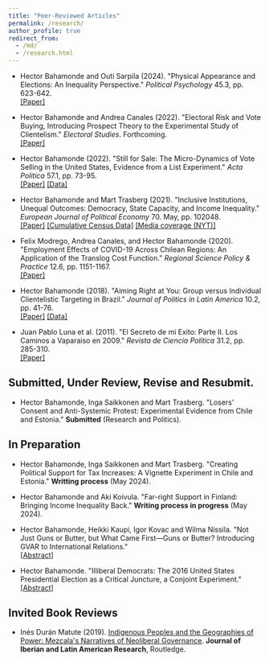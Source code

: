 ```yaml
---
title: "Peer-Reviewed Articles"
permalink: /research/
author_profile: true
redirect_from:
  - /md/
  - /research.html
---
```


- Hector Bahamonde and Outi Sarpila (2024). "Physical Appearance and Elections: An Inequality Perspective." *Political Psychology* 45.3, pp. 623-642. <br/> [[Paper]](https://doi.org/10.1111/pops.12940) 

- Hector Bahamonde and Andrea Canales (2022). "Electoral Risk and Vote Buying, Introducing Prospect Theory to the Experimental Study of Clientelism." *Electoral Studies*. Forthcoming. <br/> [[Paper]](https://doi.org/10.1016/j.electstud.2022.102497)


-  Hector Bahamonde (2022). "Still for Sale: The Micro-Dynamics of Vote Selling in the United States, Evidence from a List Experiment." *Acta Politica* 57.1, pp. 73-95. <br/> [[Paper]](https://doi.org/10.1057/s41269-020-00174-4) [[Data]](https://github.com/hbahamonde/Replication_Materials/tree/master/AP_2020)

-  Hector Bahamonde and Mart Trasberg (2021). "Inclusive Institutions, Unequal Outcomes: Democracy, State Capacity, and Income Inequality." *European Journal of Political Economy* 70. May, pp. 102048. <br/> [[Paper]](https://doi.org/10.1016/j.ejpoleco.2021.102048) [[Cumulative Census Data]](https://github.com/hbahamonde/Inequality_State_Capacity/raw/main/Bahamonde_Trasberg_%20Cumulative%20census_Replication_Data.dta) [[Media coverage (NYT)]](https://www.nytimes.com/2021/08/04/opinion/biden-eviction-covid-democrats.html)

- Felix Modrego, Andrea Canales, and Hector Bahamonde (2020). "Employment Effects of COVID-19 Across Chilean Regions: An Application of the Translog Cost Function." *Regional Science Policy & Practice* 12.6, pp. 1151-1167. <br/> [[Paper]](https://doi.org/10.1111/rsp3.12337)

- Hector Bahamonde (2018). "Aiming Right at You: Group versus Individual Clientelistic Targeting in Brazil." *Journal of Politics in Latin America* 10.2, pp. 41-76. <br/> [[Paper]](https://doi.org/10.1177/1866802X1801000202) [[Data]](https://github.com/hbahamonde/Replication_Materials/tree/master/JPLA_2018)

- Juan Pablo Luna et al. (2011). "El Secreto de mi Exito: Parte II. Los Caminos a Vaparaiso en 2009." *Revista de Ciencia Política* 31.2, pp. 285-310. <br/> [[Paper]](https://scielo.conicyt.cl/pdf/revcipol/v31n2/art07.pdf)


## Submitted, Under Review, Revise and Resubmit.

- Hector Bahamonde, Inga Saikkonen and Mart Trasberg. "Losers' Consent and Anti-Systemic Protest: Experimental Evidence from Chile and Estonia." **Submitted** (Research and Politics).

## In Preparation

- Hector Bahamonde, Inga Saikkonen and Mart Trasberg. "Creating Political Support for Tax Increases: A Vignette Experiment in Chile and Estonia." **Writting process** (May 2024).

- Hector Bahamonde and Aki Koivula. "Far-right Support in Finland: Bringing Income Inequality Back." **Writing process in progress** (May 2024).

- Hector Bahamonde, Heikki Kaupi, Igor Kovac and Wilma Nissila. "Not Just Guns or Butter, but What Came First—Guns or Butter? Introducing GVAR to International Relations." <br/> [[Abstract]](https://github.com/hbahamonde/Bahamonde_Kovac/raw/master/abstract.txt)

- Hector Bahamonde. "Illiberal Democrats: The 2016 United States Presidential Election as a Critical Juncture, a Conjoint Experiment." <br/> [[Abstract]](http://www.hectorbahamonde.com)



## Invited Book Reviews

- Inés Durán Matute (2019). [Indigenous Peoples and the Geographies of Power: Mezcala's Narratives of Neoliberal Governance](https://doi.org/10.1080/13260219.2019.1671679). **Journal of Iberian and Latin American Research**, Routledge.